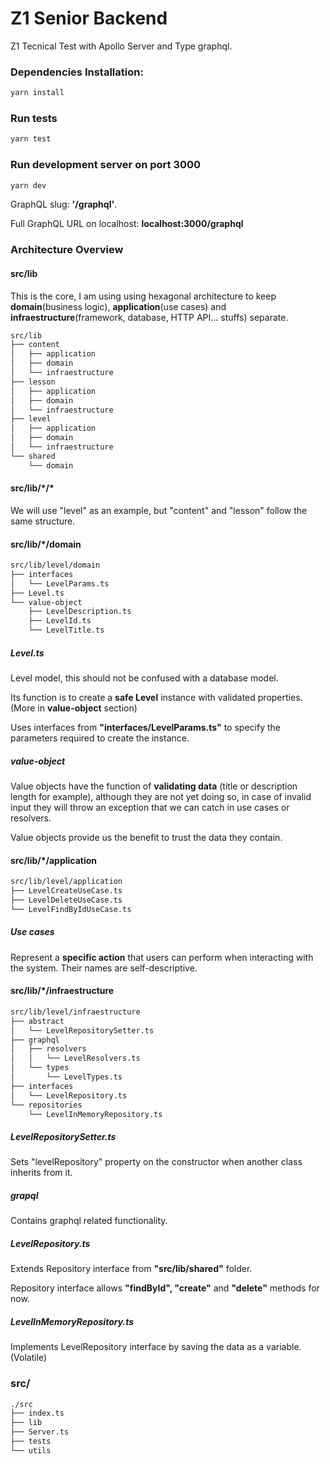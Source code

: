 # Z1 Senior Backend
Z1 Tecnical Test with Apollo Server and Type graphql.

### Dependencies Installation:
```bash
yarn install
```

### Run tests
```bash
yarn test
```

### Run development server on port 3000
```bash
yarn dev
```

GraphQL slug: **'/graphql'**.

Full GraphQL URL on localhost: **localhost:3000/graphql**

### Architecture Overview
#### src/lib
This is the core, I am using using hexagonal architecture to keep **domain**(business logic), 
**application**(use cases) and **infraestructure**(framework, database, HTTP API... stuffs) separate.
```bash
src/lib
├── content
│   ├── application
│   ├── domain
│   └── infraestructure
├── lesson
│   ├── application
│   ├── domain
│   └── infraestructure
├── level
│   ├── application
│   ├── domain
│   └── infraestructure
└── shared
    └── domain
```

#### src/lib/*/\*
We will use "level" as an example, but "content" and "lesson" follow the same structure.

#### src/lib/*/domain
```bash
src/lib/level/domain
├── interfaces
│   └── LevelParams.ts
├── Level.ts
└── value-object
    ├── LevelDescription.ts
    ├── LevelId.ts
    └── LevelTitle.ts
```

##### Level.ts
Level model, this should not be confused with a database model.

Its function is to create a **safe Level** instance with validated properties. (More in **value-object** section)

Uses interfaces from **"interfaces/LevelParams.ts"** to specify the parameters required to create
the instance.

##### value-object
Value objects have the function of **validating data** (title or description length for example), 
although they are not yet doing so, in case of invalid input they will throw an exception 
that we can catch in use cases or resolvers.

Value objects provide us the benefit to trust the data they contain.

#### src/lib/*/application
```bash
src/lib/level/application
├── LevelCreateUseCase.ts
├── LevelDeleteUseCase.ts
└── LevelFindByIdUseCase.ts
```

##### Use cases
Represent a **specific action** that users can perform when interacting with the system.
Their names are self-descriptive.

#### src/lib/*/infraestructure
```bash
src/lib/level/infraestructure
├── abstract
│   └── LevelRepositorySetter.ts
├── graphql
│   ├── resolvers
│   │   └── LevelResolvers.ts
│   └── types
│       └── LevelTypes.ts
├── interfaces
│   └── LevelRepository.ts
└── repositories
    └── LevelInMemoryRepository.ts
```

##### LevelRepositorySetter.ts
Sets "levelRepository" property on the constructor when another class inherits from it.

##### grapql
Contains graphql related functionality.

##### LevelRepository.ts
Extends Repository interface from **"src/lib/shared"** folder.

Repository interface allows **"findById", "create"** and **"delete"** methods for now.

##### LevelInMemoryRepository.ts
Implements LevelRepository interface by saving the data as a variable. (Volatile)

### src/
```bash
./src
├── index.ts
├── lib
├── Server.ts
├── tests
└── utils
```